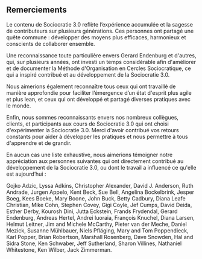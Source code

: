 ## Remerciements

Le contenu de Sociocratie 3.0 reflète l’expérience accumulée et la sagesse de contributeurs sur plusieurs générations. Ces personnes ont partagé une quête commune : développer des moyens plus efficaces, harmonieux et conscients de collaborer ensemble.

Une reconnaissance toute particulière envers Gerard Endenburg et d'autres, qui, sur plusieurs années, ont investi un temps considérable afin d'améliorer et de documenter la Méthode d'Organisation en Cercles Sociocratique, ce qui a inspiré contribué et au développement de la Sociocratie 3.0.

Nous aimerions également reconnaître tous ceux qui ont travaillé de manière approfondie pour faciliter l’émergence d’un état d'esprit plus agile et plus lean, et ceux qui ont développé et partagé diverses pratiques avec le monde.

Enfin, nous sommes reconnaissants envers nos nombreux collègues, clients, et participants aux cours de Sociocratie 3.0 qui ont choisi d'expérimenter la Sociocratie 3.0. Merci d'avoir contribué vos retours constants pour aider à développer les pratiques et nous permettre à tous d'apprendre et de grandir.

En aucun cas une liste exhaustive, nous aimerions témoigner notre appréciation aux personnes suivantes qui ont directement contribué au développement de la Sociocratie 3.0, ou dont le travail a influencé ce qu'elle est aujourd’hui :

Gojko Adzic, Lyssa Adkins, Christopher Alexander, David J. Anderson, Ruth Andrade, Jurgen Appelo, Kent Beck, Sue Bell, Angelina Bockelbrink, Jesper Boeg, Kees Boeke, Mary Boone, John Buck, Betty Cadbury, Diana Leafe Christian, Mike Cohn, Stephen Covey, Gigi Coyle, Jef Cumps, David Deida, Esther Derby, Kourosh Dini, Jutta Eckstein, Frands Frydendal, Gerard Endenburg, Andreas Hertel, Andrei Iuoraia, François Knuchel, Diana Larsen, Helmut Leitner, Jim and Michele McCarthy, Pieter van der Meche, Daniel Mezick, Susanne Mühlbauer, Niels Pfläging, Mary and Tom Poppendieck, Karl Popper, Brian Robertson, Marshall Rosenberg, Dave Snowden, Hal and Sidra Stone, Ken Schwaber, Jeff Sutherland, Sharon Villines, Nathaniel Whitestone, Ken Wilber, Jack Zimmerman.